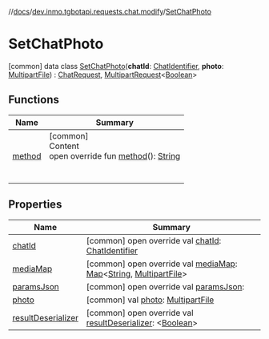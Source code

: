 //[docs](../../../index.md)/[dev.inmo.tgbotapi.requests.chat.modify](../index.md)/[SetChatPhoto](index.md)



# SetChatPhoto  
 [common] data class [SetChatPhoto](index.md)(**chatId**: [ChatIdentifier](../../dev.inmo.tgbotapi.types/-chat-identifier/index.md), **photo**: [MultipartFile](../../dev.inmo.tgbotapi.requests.abstracts/-multipart-file/index.md)) : [ChatRequest](../../dev.inmo.tgbotapi.CommonAbstracts.types/-chat-request/index.md), [MultipartRequest](../../dev.inmo.tgbotapi.requests.abstracts/-multipart-request/index.md)<[Boolean](https://kotlinlang.org/api/latest/jvm/stdlib/kotlin/-boolean/index.html)>    


## Functions  
  
|  Name |  Summary | 
|---|---|
| <a name="dev.inmo.tgbotapi.requests.chat.modify/SetChatPhoto/method/#/PointingToDeclaration/"></a>[method](method.md)| <a name="dev.inmo.tgbotapi.requests.chat.modify/SetChatPhoto/method/#/PointingToDeclaration/"></a>[common]  <br>Content  <br>open override fun [method](method.md)(): [String](https://kotlinlang.org/api/latest/jvm/stdlib/kotlin/-string/index.html)  <br><br><br>|


## Properties  
  
|  Name |  Summary | 
|---|---|
| <a name="dev.inmo.tgbotapi.requests.chat.modify/SetChatPhoto/chatId/#/PointingToDeclaration/"></a>[chatId](chat-id.md)| <a name="dev.inmo.tgbotapi.requests.chat.modify/SetChatPhoto/chatId/#/PointingToDeclaration/"></a> [common] open override val [chatId](chat-id.md): [ChatIdentifier](../../dev.inmo.tgbotapi.types/-chat-identifier/index.md)   <br>|
| <a name="dev.inmo.tgbotapi.requests.chat.modify/SetChatPhoto/mediaMap/#/PointingToDeclaration/"></a>[mediaMap](media-map.md)| <a name="dev.inmo.tgbotapi.requests.chat.modify/SetChatPhoto/mediaMap/#/PointingToDeclaration/"></a> [common] open override val [mediaMap](media-map.md): [Map](https://kotlinlang.org/api/latest/jvm/stdlib/kotlin.collections/-map/index.html)<[String](https://kotlinlang.org/api/latest/jvm/stdlib/kotlin/-string/index.html), [MultipartFile](../../dev.inmo.tgbotapi.requests.abstracts/-multipart-file/index.md)>   <br>|
| <a name="dev.inmo.tgbotapi.requests.chat.modify/SetChatPhoto/paramsJson/#/PointingToDeclaration/"></a>[paramsJson](params-json.md)| <a name="dev.inmo.tgbotapi.requests.chat.modify/SetChatPhoto/paramsJson/#/PointingToDeclaration/"></a> [common] open override val [paramsJson](params-json.md):    <br>|
| <a name="dev.inmo.tgbotapi.requests.chat.modify/SetChatPhoto/photo/#/PointingToDeclaration/"></a>[photo](photo.md)| <a name="dev.inmo.tgbotapi.requests.chat.modify/SetChatPhoto/photo/#/PointingToDeclaration/"></a> [common] val [photo](photo.md): [MultipartFile](../../dev.inmo.tgbotapi.requests.abstracts/-multipart-file/index.md)   <br>|
| <a name="dev.inmo.tgbotapi.requests.chat.modify/SetChatPhoto/resultDeserializer/#/PointingToDeclaration/"></a>[resultDeserializer](result-deserializer.md)| <a name="dev.inmo.tgbotapi.requests.chat.modify/SetChatPhoto/resultDeserializer/#/PointingToDeclaration/"></a> [common] open override val [resultDeserializer](result-deserializer.md): <[Boolean](https://kotlinlang.org/api/latest/jvm/stdlib/kotlin/-boolean/index.html)>   <br>|

